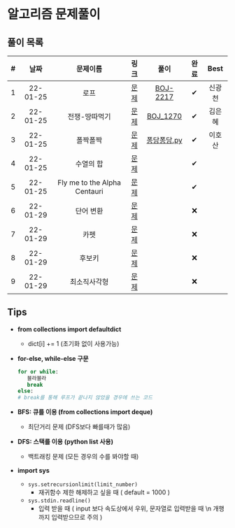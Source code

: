 # 알고리즘 문제풀이

## 풀이 목록

| # | 날짜 | 문제이름 | 링크 | 풀이 | 완료 | Best |
| :-: | :------: | :----------: | :---------: | :-----------: | :--: | :----: |
| 1 | 22-01-25 | 로프 | [문제](https://www.acmicpc.net/problem/2217) | [BOJ-2217](https://kdt-gitlab.elice.io/eunhyekim1223/codingtest-study/-/tree/master/GwangCheon/BOJ-2217)  | ✔ | 신광천 |
| 2 | 22-01-25 | 전쟁-땅따먹기 | [문제](https://www.acmicpc.net/problem/1270) | [BOJ_1270](https://kdt-gitlab.elice.io/eunhyekim1223/codingtest-study/-/tree/master/eunhyekim/DAY_01/BOJ_1270) | ✔ | 김은혜 |
| 3 | 22-01-25 | 폴짝폴짝 |  [문제](https://www.acmicpc.net/problem/1326)  | [퐁당퐁당.py](https://kdt-gitlab.elice.io/eunhyekim1223/codingtest-study/-/blob/master/Hosan_Lee/Python_%ED%90%81%EB%8B%B9%ED%90%81%EB%8B%B9.py) | ✔ | 이호산 |
| 4 | 22-01-25 | 수열의 합 |  [문제](https://www.acmicpc.net/problem/1024)  |  | ✔ |  |
| 5 | 22-01-25 | Fly me to the Alpha Centauri |  [문제](https://www.acmicpc.net/problem/1011)  |  | ✔ |  |
| 6 | 22-01-29 | 단어 변환 |  [문제](https://programmers.co.kr/learn/courses/30/lessons/43163)  |  | ❌ |  |
| 7 | 22-01-29 | 카펫 |  [문제](https://programmers.co.kr/learn/courses/30/lessons/42842)  |  | ❌ |  |
| 8 | 22-01-29 | 후보키 |  [문제](https://programmers.co.kr/learn/courses/30/lessons/42890)  |  | ❌ |  |
| 9 | 22-01-29 | 최소직사각형 |  [문제](https://programmers.co.kr/learn/courses/30/lessons/86491)  |  | ❌ |  |
## Tips

- **from collections import defaultdict**

  - dict\[i\] += 1 (초기화 없이 사용가능)

- **for-else, while-else 구문**
  ```python
  for or while:
     블라블라
     break
  else:
  # break를 통해 루프가 끝나지 않았을 경우에 쓰는 코드
  ```
- **BFS: 큐를 이용 (from collections import deque)**
  - 최단거리 문제 (DFS보다 빠를때가 많음)
- **DFS: 스택를 이용 (python list 사용)**
  - 백트래킹 문제 (모든 경우의 수를 봐야할 때)
- **import sys**
  - `sys.setrecursionlimit(limit_number)`
    - 재귀함수 제한 해제하고 싶을 때 ( default = 1000 )
  - `sys.stdin.readline()`
    - 입력 받을 때 ( input 보다 속도상에서 우위, 문자열로 입력받을 때 \n 개행까지 입력받으므로 주의 )
